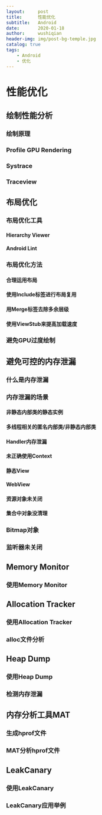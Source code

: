 ```yaml
---
layout:     post
title:      性能优化
subtitle:   Android
date:       2020-01-18
author:     wushiqian
header-img: img/post-bg-temple.jpg
catalog: true
tags:
    - Android
    - 优化
---
```


# 性能优化

## 绘制性能分析

### 绘制原理

### Profile GPU Rendering

### Systrace

### Traceview

## 布局优化

### 布局优化工具

#### Hierarchy Viewer

#### Android Lint

### 布局优化方法

#### 合理运用布局

#### 使用Include标签进行布局复用

#### 用Merge标签去除多余层级

#### 使用ViewStub来提高加载速度

### 避免GPU过度绘制

## 避免可控的内存泄漏

### 什么是内存泄漏

### 内存泄漏的场景

#### 非静态内部类的静态实例

#### 多线程相关的匿名内部类/非静态内部类

#### Handler内存泄漏

#### 未正确使用Context

#### 静态View

#### WebView

#### 资源对象未关闭

#### 集合中对象没清理

### Bitmap对象

### 监听器未关闭

## Memory Monitor

### 使用Memory Monitor

## Allocation Tracker

### 使用Allocation Tracker

### alloc文件分析

## Heap Dump

### 使用Heap Dump

### 检测内存泄漏

## 内存分析工具MAT

### 生成hprof文件

### MAT分析hprof文件

## LeakCanary

### 使用LeakCanary

### LeakCanary应用举例



